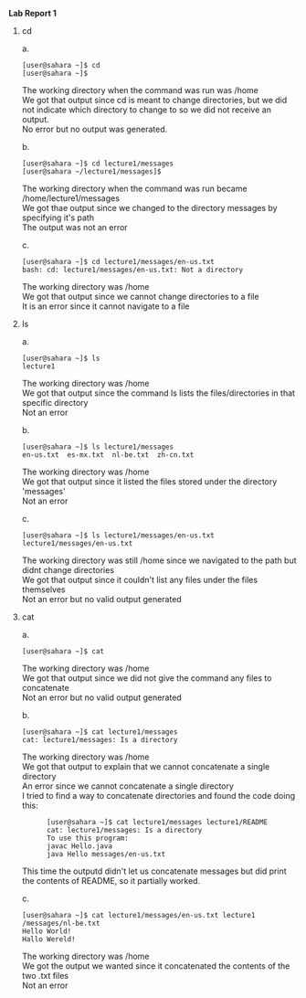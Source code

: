 **Lab Report 1**
1. cd <br>
   
   a.
   ~~~
   [user@sahara ~]$ cd
   [user@sahara ~]$ 
   ~~~
   The working directory when the command was run was /home <br>
   We got that output since cd is meant to change directories, but we did not indicate which directory to change to so we did not receive an output. <br>
   No error but no output was generated. <br>
   
   b.
   ~~~
   [user@sahara ~]$ cd lecture1/messages
   [user@sahara ~/lecture1/messages]$ 
   ~~~
   The working directory when the command was run became /home/lecture1/messages <br>
   We got thae output since we changed to the directory messages by specifying it's path <br>
   The output was not an error <br>

   c.
   ~~~
   [user@sahara ~]$ cd lecture1/messages/en-us.txt
   bash: cd: lecture1/messages/en-us.txt: Not a directory
   ~~~
   The working directory was /home <br>
   We got that output since we cannot change directories to a file <br>
   It is an error since it cannot navigate to a file <br>


2. ls <br>
   
   a.
   ~~~
   [user@sahara ~]$ ls
   lecture1
   ~~~
   The working directory was /home <br>
   We got that output since the command ls lists the files/directories in that specific directory <br>
   Not an error <br>
   
   b.
   ~~~
   [user@sahara ~]$ ls lecture1/messages
   en-us.txt  es-mx.txt  nl-be.txt  zh-cn.txt
   ~~~
   The working directory was /home <br>
   We got that output since it listed the files stored under the directory 'messages' <br>
   Not an error <br>
   
   c.
   ~~~
   [user@sahara ~]$ ls lecture1/messages/en-us.txt
   lecture1/messages/en-us.txt
   ~~~
   The working directory was still /home since we navigated to the path but didnt change directories <br>
   We got that output since it couldn't list any files under the files themselves <br>
   Not an error but no valid output generated <br>


3. cat <br>
   
   a.
   ~~~
   [user@sahara ~]$ cat
   
   ~~~
   The working directory was /home <br>
   We got that output since we did not give the command any files to concatenate <br>
   Not an error but no valid output generated <br>

   b.
   ~~~
   [user@sahara ~]$ cat lecture1/messages
   cat: lecture1/messages: Is a directory
   ~~~
   The working directory was /home <br>
   We got that output to explain that we cannot concatenate a single directory <br>
   An error since we cannot concatenate a single directory <br>
      I tried to find a way to concatenate directories and found the code doing this: <br>
   ~~~
         [user@sahara ~]$ cat lecture1/messages lecture1/README
         cat: lecture1/messages: Is a directory
         To use this program:
         javac Hello.java
         java Hello messages/en-us.txt
   ~~~
      This time the outputd didn't let us concatenate messages but did print the contents of README, so it partially worked. <br>
      
   c.
   ~~~
   [user@sahara ~]$ cat lecture1/messages/en-us.txt lecture1
   /messages/nl-be.txt
   Hello World!
   Hallo Wereld!
   ~~~
   The working directory was /home <br>
   We got the output we wanted since it concatenated the contents of the two .txt files <br>
   Not an error <br>
